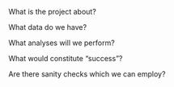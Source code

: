 What is the project about?

What data do we have?

What analyses will we perform?

What would constitute “success”?

Are there sanity checks which we can employ?
